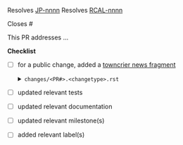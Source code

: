 <!-- If this PR closes a JIRA ticket, make sure the title starts with the JIRA issue number,
for example JP-1234: <Fix a bug> -->

Resolves [JP-nnnn](https://jira.stsci.edu/browse/JP-nnnn)
Resolves [RCAL-nnnn](https://jira.stsci.edu/browse/RCAL-nnnn)

<!-- If this PR closes a GitHub issue, reference it here by its number -->

Closes #

<!-- describe the changes comprising this PR here -->

This PR addresses ...

**Checklist**

- [ ] for a public change, added a [towncrier news fragment](https://towncrier.readthedocs.io/en/stable/tutorial.html#creating-news-fragments) <details><summary>`changes/<PR#>.<changetype>.rst`</summary>

    - ``changes/<PR#>.apichange.rst``: change to public API
    - ``changes/<PR#>.bugfix.rst``: fixes an issue
    - ``changes/<PR#>.general.rst``: infrastructure or miscellaneous change
- [ ] updated relevant tests
- [ ] updated relevant documentation
- [ ] updated relevant milestone(s)
- [ ] added relevant label(s)

